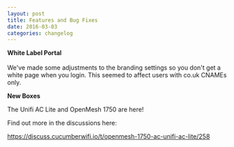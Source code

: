 ```yaml
---
layout: post
title: Features and Bug Fixes
date: 2016-03-03
categories: changelog
---
```


**White Label Portal**
<br><br>
We've made some adjustments to the branding settings so you don't get a white page when you login. This seemed to affect users with co.uk CNAMEs only.

**New Boxes**

The Unifi AC Lite and OpenMesh 1750 are here!

Find out more in the discussions here:

https://discuss.cucumberwifi.io/t/openmesh-1750-ac-unifi-ac-lite/258
